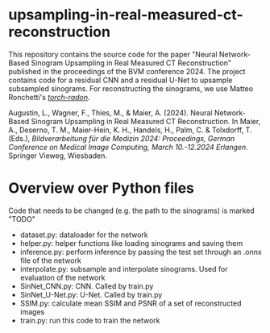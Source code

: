 # upsampling-in-real-measured-ct-reconstruction
This repository contains the source code for the paper "Neural Network-Based Sinogram Upsampling in Real Measured CT Reconstruction" published in the proceedings of the BVM conference 2024. The project contains code for a residual CNN and a residual U-Net to upsample subsampled sinograms. For reconstructing the sinograms, we use Matteo Ronchetti's [*torch-radon*](https://github.com/matteo-ronchetti/torch-radon). 

Augustin, L., Wagner, F., Thies, M., \& Maier, A. (2024). Neural Network-Based Sinogram Upsampling in Real Measured CT Reconstruction. In Maier, A., Deserno, T. M., Maier-Hein, K. H., Handels, H., Palm, C. \& Tolxdorff, T. (Eds.), *Bildverarbeitung für die Medizin 2024: Proceedings, German Conference on Medical Image Computing, March 10.-12.2024 Erlangen*. Springer Vieweg, Wiesbaden.



# Overview over Python files

Code that needs to be changed (e.g. the path to the sinograms) is marked "TODO"

- dataset.py: dataloader for the network
- helper.py: helper functions like loading sinograms and saving them
- inference.py: perform inference by passing the test set through an .onnx file of the network
- interpolate.py: subsample and interpolate sinograms. Used for evaluation of the network
- SinNet_CNN.py: CNN. Called by train.py
- SinNet_U-Net.py: U-Net. Called by train.py
- SSIM.py: calculate mean SSIM and PSNR of a set of reconstructed images
- train.py: run this code to train the network





